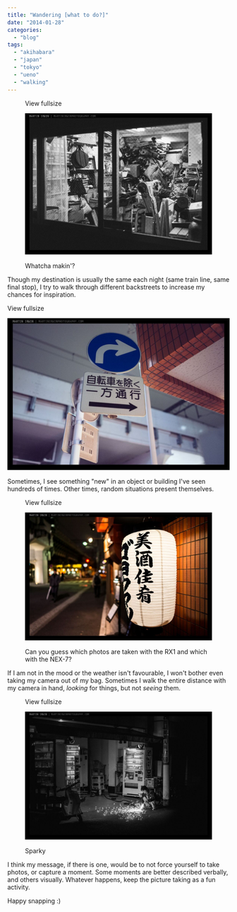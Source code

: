 ```yaml
---
title: "Wandering [what to do?]"
date: "2014-01-28"
categories: 
  - "blog"
tags: 
  - "akihabara"
  - "japan"
  - "tokyo"
  - "ueno"
  - "walking"
---
```


<figure>

View fullsize

![Whatcha makin'?](/assets/images/4d0fa-20140121-_dsc2368.jpg)

<figcaption>



Whatcha makin'?





</figcaption>



</figure>

Though my destination is usually the same each night (same train line, same final stop), I try to walk through different backstreets to increase my chances for inspiration.

View fullsize

![20140121-_DSC2369.jpg](/assets/images/3aac7-20140121-_dsc2369.jpg)

Sometimes, I see something "new" in an object or building I've seen hundreds of times. Other times, random situations present themselves.

<figure>

View fullsize

![Can you guess which photos are taken with the RX1 and which with the NEX-7?](/assets/images/c17b1-20140121-_dsc2370.jpg)

<figcaption>



Can you guess which photos are taken with the RX1 and which with the NEX-7?





</figcaption>



</figure>

If I am not in the mood or the weather isn't favourable, I won't bother even taking my camera out of my bag. Sometimes I walk the entire distance with my camera in hand, _looking_ for things, but not _seeing_ them.

<figure>

View fullsize

![Sparky](/assets/images/ff53f-20140127-dsc08864.jpg)

<figcaption>



Sparky





</figcaption>



</figure>

I think my message, if there is one, would be to not force yourself to take photos, or capture a moment. Some moments are better described verbally, and others visually. Whatever happens, keep the picture taking as a fun activity.

Happy snapping :)
